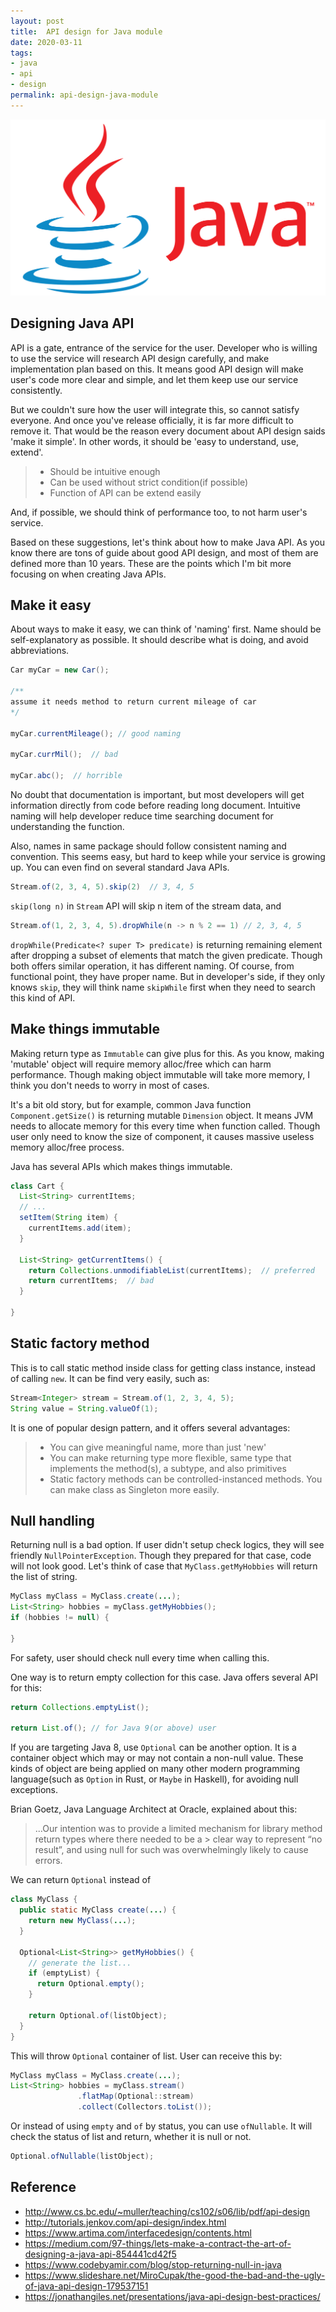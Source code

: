 ```yaml
---
layout: post
title:  API design for Java module
date: 2020-03-11
tags:
- java
- api
- design
permalink: api-design-java-module
---
```



![Screenshot](/assets/post_img/api-design-java-module/java-logo-icon.png)

## Designing Java API
API is a gate, entrance of the service for the user. Developer who is willing to use the service will research API design carefully, and make implementation plan based on this. It means good API design will make user's code more clear and simple, and let them keep use our service consistently.

But we couldn't sure how the user will integrate this, so cannot satisfy everyone. And once you've release officially, it is far more difficult to remove it. That would be the reason every document about API design saids 'make it simple'. In other words, it should be 'easy to understand, use, extend'.

> - Should be intuitive enough
> - Can be used without strict condition(if possible)
> - Function of API can be extend easily

 And, if possible, we should think of performance too, to not harm user's service.

Based on these suggestions, let's think about how to make Java API. As you know there are tons of guide about  good API design, and most of them are defined more than 10 years. These are the points which I'm bit more focusing on when creating Java APIs.


## Make it easy
About ways to make it easy, we can think of 'naming' first. Name should be self-explanatory as possible. It should describe what is doing, and avoid abbreviations.

```java
Car myCar = new Car();

/**
assume it needs method to return current mileage of car
*/

myCar.currentMileage(); // good naming

myCar.currMil();  // bad

myCar.abc();  // horrible
```

No doubt that documentation is important, but most developers will get information directly from code before reading long document. Intuitive naming will help developer reduce time searching document for understanding the function.

Also, names in same package should follow consistent naming and convention. This seems easy, but hard to keep while your service is growing up. You can even find on several standard Java APIs.

```java
Stream.of(2, 3, 4, 5).skip(2)  // 3, 4, 5
```

`skip(long n)` in `Stream` API will skip n item of the stream data, and

```java
Stream.of(1, 2, 3, 4, 5).dropWhile(n -> n % 2 == 1) // 2, 3, 4, 5
```

`dropWhile(Predicate<? super T> predicate)` is returning remaining element after dropping a subset of elements that match the given predicate.
Though both offers similar operation, it has different naming. Of course, from functional point, they have proper name. But in developer's side, if they only knows `skip`, they will think name `skipWhile` first when they need to search this kind of API.


## Make things immutable
Making return type as `Immutable` can give plus for this. As you know, making 'mutable' object will require memory alloc/free which can harm performance. Though making object immutable will take more memory, I think you don't needs to worry in most of cases.

It's a bit old story, but for example, common Java function `Component.getSize()` is returning mutable `Dimension` object. It means JVM needs to allocate memory for this every time when function called. Though user only need to know the size of component, it causes massive useless memory alloc/free process.

Java has several APIs which makes things immutable. 

```java
class Cart {
  List<String> currentItems;
  // ...
  setItem(String item) {
    currentItems.add(item);
  }

  List<String> getCurrentItems() {
    return Collections.unmodifiableList(currentItems);  // preferred
    return currentItems;  // bad
  }

}
```


## Static factory method
This is to call static method inside class for getting class instance, instead of calling `new`. It can be find very easily, such as:

```java
Stream<Integer> stream = Stream.of(1, 2, 3, 4, 5);
String value = String.valueOf(1);
```

It is one of popular design pattern, and it offers several advantages:

> - You can give meaningful name, more than just 'new'
> - You can make returning type more flexible, same type that implements the method(s), a subtype, and also primitives
> - Static factory methods can be controlled-instanced methods. You can make class as Singleton more easily.


## Null handling
Returning null is a bad option. If user didn't setup check logics, they will see friendly `NullPointerException`. Though they prepared for that case, code will not look good. Let's think of case that `MyClass.getMyHobbies` will return the list of string.

```java
MyClass myClass = MyClass.create(...);
List<String> hobbies = myClass.getMyHobbies();
if (hobbies != null) {

}
```

For safety, user should check null every time when calling this.

One way is to return empty collection for this case. Java offers several API for this:
```java
return Collections.emptyList();

return List.of(); // for Java 9(or above) user
```

If you are targeting Java 8, use `Optional` can be another option. It is a container object which may or may not contain a non-null value. These kinds of object are being applied on many other modern programming language(such as `Option` in Rust, or `Maybe` in Haskell), for avoiding null exceptions.

Brian Goetz, Java Language Architect at Oracle, explained about this:

> ...Our intention was to provide a limited mechanism for library method return types where there needed to be a > clear way to represent “no result”, and using null for such was overwhelmingly likely to cause errors.

We can return `Optional` instead of 

```java
class MyClass {
  public static MyClass create(...) {
    return new MyClass(...);
  }

  Optional<List<String>> getMyHobbies() {
    // generate the list...
    if (emptyList) {
      return Optional.empty();
    }

    return Optional.of(listObject);
  }
}
```

This will throw `Optional` container of list. User can receive this by:
```java
MyClass myClass = MyClass.create(...);
List<String> hobbies = myClass.stream()
               .flatMap(Optional::stream)
               .collect(Collectors.toList());
```

Or instead of using `empty` and `of` by status, you can use `ofNullable`. It will check the status of list and return, whether it is null or not.

```java
Optional.ofNullable(listObject);
```


## Reference
* <http://www.cs.bc.edu/~muller/teaching/cs102/s06/lib/pdf/api-design>
* <http://tutorials.jenkov.com/api-design/index.html>
* <https://www.artima.com/interfacedesign/contents.html>
* <https://medium.com/97-things/lets-make-a-contract-the-art-of-designing-a-java-api-854441cd42f5>
* <https://www.codebyamir.com/blog/stop-returning-null-in-java>
* <https://www.slideshare.net/MiroCupak/the-good-the-bad-and-the-ugly-of-java-api-design-179537151>
* <https://jonathangiles.net/presentations/java-api-design-best-practices/>
